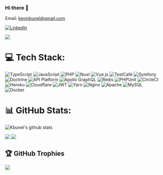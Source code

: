 ### Hi there 👋

Email: kevinbunel@gmail.com

[![LinkedIn](https://img.shields.io/badge/LinkedIn-%230077B5.svg?logo=linkedin&logoColor=white&style=for-the-badge)](https://linkedin.com/kevin-bunel-435b6a62)

![](https://komarev.com/ghpvc/?username=kbunel&color=0e75b6&style=for-the-badge)

# 💻 Tech Stack:
![TypeScript](https://img.shields.io/badge/typescript-%23007ACC.svg?style=for-the-badge&logo=typescript&logoColor=white)
![JavaScript](https://img.shields.io/badge/javascript-%23323330.svg?style=for-the-badge&logo=javascript&logoColor=%23F7DF1E)
![PHP](https://img.shields.io/badge/php-%23777BB4.svg?style=for-the-badge&logo=php&logoColor=white)
![Nuxt](https://img.shields.io/badge/nuxt-%23000000.svg?style=for-the-badge&logo=nuxtdotjs&logoColor=green)
![Vue.js](https://img.shields.io/badge/Vue.js-%2300c27f.svg?style=for-the-badge&logo=vuedotjs&logoColor=white)
![TestCafé](https://img.shields.io/badge/testcafe-%2333add9.svg?style=for-the-badge&logo=testcafe&logoColor=white)
![Symfony](https://img.shields.io/badge/symfony-%23000000.svg?style=for-the-badge&logo=symfony&logoColor=white)
![Doctrine](https://img.shields.io/badge/doctrine-%23f17d35.svg?style=for-the-badge)
![API Platform](https://img.shields.io/badge/api%20platform-%232ec1c1.svg?style=for-the-badge)
![Apollo GraphQL](https://img.shields.io/badge/Apollo%20GraphQL-%236b24ea.svg?style=for-the-badge&logo=apollographql&logoColor=white)
![Redis](https://img.shields.io/badge/redis-%23bc2d29.svg?style=for-the-badge&logo=redis&logoColor=white)
![PHPUnit](https://img.shields.io/badge/phpunit-%237e88f2.svg?style=for-the-badge)
![CircleCI](https://img.shields.io/badge/CircleCi-%23313131.svg?style=for-the-badge&logo=circleci&logoColor=white)
![Heroku](https://img.shields.io/badge/Heroku-%235f4889.svg?style=for-the-badge&logo=heroku&logoColor=white)
![Cloudflare](https://img.shields.io/badge/Cloudflare-F38020?style=for-the-badge&logo=Cloudflare&logoColor=white)
![JWT](https://img.shields.io/badge/JWT-black?style=for-the-badge&logo=JSON%20web%20tokens)
![Yarn](https://img.shields.io/badge/yarn-%232C8EBB.svg?style=for-the-badge&logo=yarn&logoColor=white)
![Nginx](https://img.shields.io/badge/nginx-%23009639.svg?style=for-the-badge&logo=nginx&logoColor=white)
![Apache](https://img.shields.io/badge/apache-%23D42029.svg?style=for-the-badge&logo=apache&logoColor=white)
![MySQL](https://img.shields.io/badge/mysql-%2300f.svg?style=for-the-badge&logo=mysql&logoColor=white)
![Docker](https://img.shields.io/badge/docker-%230db7ed.svg?style=for-the-badge&logo=docker&logoColor=white)

# 📊 GitHub Stats:
![Kbunel's github stats](https://github-readme-stats.vercel.app/api?username=kbunel&include_all_commits=true&count_private=true&show_icons=true&theme=radical)

![](https://github-readme-streak-stats.herokuapp.com/?user=kbunel&theme=dark&hide_border=false)
![](https://github-readme-stats.vercel.app/api/top-langs/?username=kbunel&theme=dark&hide_border=false&include_all_commits=true&count_private=true&layout=compact)

## 🏆 GitHub Trophies
![](https://github-profile-trophy.vercel.app/?username=kbunel&theme=radical&no-frame=false&no-bg=true&margin-w=4)


<!--
**kbunel/kbunel** is a ✨ _special_ ✨ repository because its `README.md` (this file) appears on your GitHub profile.

Here are some ideas to get you started:

- 🔭 I’m currently working on ...
- 🌱 I’m currently learning ...
- 👯 I’m looking to collaborate on ...
- 🤔 I’m looking for help with ...
- 💬 Ask me about ...
- 📫 How to reach me: ...
- 😄 Pronouns: ...
- ⚡ Fun fact: ...
-->
